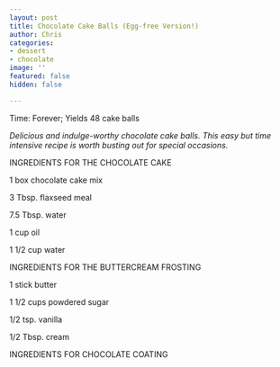 ```yaml
---
layout: post
title: Chocolate Cake Balls (Egg-free Version!)
author: Chris
categories:
- dessert
- chocolate
image: ''
featured: false
hidden: false

---
```

Time: Forever; Yields 48 cake balls

_Delicious and indulge-worthy chocolate cake balls. This easy but time intensive recipe is worth busting out for special occasions._

INGREDIENTS FOR THE CHOCOLATE CAKE

1 box chocolate cake mix

3 Tbsp. flaxseed meal

7\.5 Tbsp. water

1 cup oil

1 1/2 cup water

INGREDIENTS FOR THE BUTTERCREAM FROSTING

1 stick butter

1 1/2 cups powdered sugar

1/2 tsp. vanilla

1/2 Tbsp. cream

INGREDIENTS FOR CHOCOLATE COATING